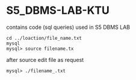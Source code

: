 # S5_DBMS-LAB-KTU

contains code (sql queries) used in S5 DBMS LAB


```
cd ../loaction/file_name.txt
mysql
mysql> source filename.tx
```
after source edit file as request
```
mysql> ./filename_.txt
```
